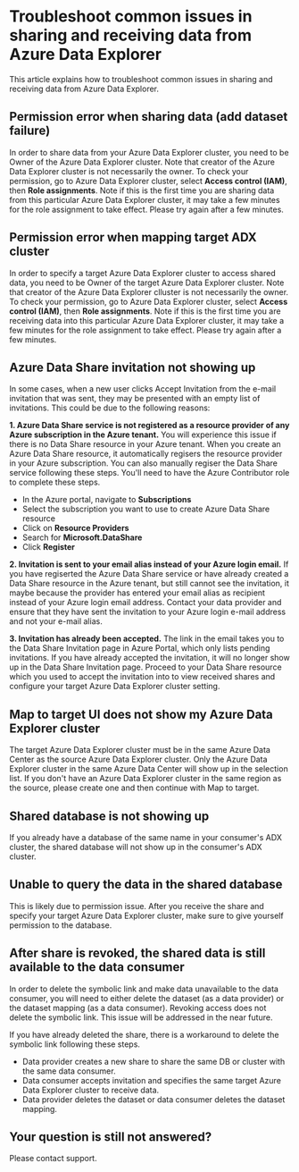 # Troubleshoot common issues in sharing and receiving data from Azure Data Explorer

This article explains how to troubleshoot common issues in sharing and receiving data from Azure Data Explorer.

## Permission error when sharing data (add dataset failure)
In order to share data from your Azure Data Explorer cluster, you need to be Owner of the Azure Data Explorer cluster. Note that creator of the Azure Data Explorer cluster is not necessarily the owner. To check your permission, go to Azure Data Explorer cluster, select **Access control (IAM)**, then **Role assignments**. Note if this is the first time you are sharing data from this particular Azure Data Explorer cluster, it may take a few minutes for the role assignment to take effect. Please try again after a few minutes.

## Permission error when mapping target ADX cluster
In order to specify a target Azure Data Explorer cluster to access shared data, you need to be Owner of the target Azure Data Explorer cluster. Note that creator of the Azure Data Explorer clluster is not necessarily the owner. To check your permission, go to Azure Data Explorer cluster, select **Access control (IAM)**, then **Role assignments**. Note if this is the first time you are receiving data into this particular Azure Data Explorer cluster, it may take a few minutes for the role assignment to take effect. Please try again after a few minutes.

## Azure Data Share invitation not showing up
In some cases, when a new user clicks Accept Invitation from the e-mail invitation that was sent, they may be presented with an empty list of invitations. This could be due to the following reasons:

**1. Azure Data Share service is not registered as a resource provider of any Azure subscription in the Azure tenant.** You will experience this issue if there is no Data Share resource in your Azure tenant. When you create an Azure Data Share resource, it automatically regisers the resource provider in your Azure subscription. You can also manually regiser the Data Share service following these steps. You'll need to have the Azure Contributor role to complete these steps.

* In the Azure portal, navigate to **Subscriptions**
* Select the subscription you want to use to create Azure Data Share resource
* Click on **Resource Providers**
* Search for **Microsoft.DataShare**
* Click **Register**

**2. Invitation is sent to your email alias instead of your Azure login email.** If you have regiserted the Azure Data Share service or have already created a Data Share resource in the Azure tenant, but still cannot see the invitation, it maybe because the provider has entered your email alias as recipient instead of your Azure login email address. Contact your data provider and ensure that they have sent the invitation to your Azure login e-mail address and not your e-mail alias.

**3. Invitation has already been accepted.** The link in the email takes you to the Data Share Invitation page in Azure Portal, which only lists pending invitations. If you have already accepted the invitation, it will no longer show up in the Data Share Invitation page. Proceed to your Data Share resource which you used to accept the invitation into to view received shares and configure your target Azure Data Explorer cluster setting.

## Map to target UI does not show my Azure Data Explorer cluster
The target Azure Data Explorer cluster must be in the same Azure Data Center as the source Azure Data Explorer cluster. Only the Azure Data Explorer cluster in the same Azure Data Center will show up in the selection list. If you don't have an Azure Data Explorer cluster in the same region as the source, please create one and then continue with Map to target.

## Shared database is not showing up
If you already have a database of the same name in your consumer's ADX cluster, the shared database will not show up in the consumer's ADX cluster.

## Unable to query the data in the shared database
This is likely due to permission issue. After you receive the share and specify your target Azure Data Explorer cluster, make sure to give yourself permission to the database.  

## After share is revoked, the shared data is still available to the data consumer
In order to delete the symbolic link and make data unavailable to the data consumer, you will need to either delete the dataset (as a data provider) or the dataset mapping (as a data consumer). Revoking access does not delete the symbolic link. This issue will be addressed in the near future. 

If you have already deleted the share, there is a workaround to delete the symbolic link following these steps. 

* Data provider creates a new share to share the same DB or cluster with the same data consumer. 
* Data consumer accepts invitation and specifies the same target Azure Data Explorer cluster to receive data.
* Data provider deletes the dataset or data consumer deletes the dataset mapping.

## Your question is still not answered?
Please contact support.
